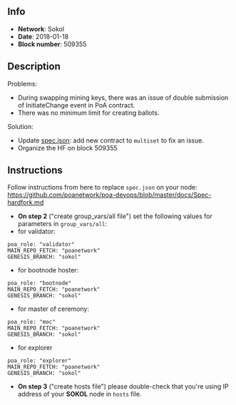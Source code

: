 ## Info
* **Network**: Sokol
* **Date**: 2018-01-18
* **Block number**: 509355

## Description
Problems:
- During swapping mining keys, there was an issue of double submission of InitiateChange event in PoA contract.
- There was no minimum limit for creating ballots.

Solution:

- Update [spec.json](https://github.com/poanetwork/poa-chain-spec/blob/sokol/spec.json): add new contract to `multiset` to fix an issue.
- Organize the HF on block 509355

## Instructions
Follow instructions from here to replace `spec.json` on your node:
https://github.com/poanetwork/poa-devops/blob/master/docs/Spec-hardfork.md

* **On step 2** ("create group_vars/all file") set the following values for parameters in  `group_vars/all`:
* for validator:
```
poa_role: "validator"
MAIN_REPO_FETCH: "poanetwork"
GENESIS_BRANCH: "sokol"
```

* for bootnode hoster:
```
poa_role: "bootnode"
MAIN_REPO_FETCH: "poanetwork"
GENESIS_BRANCH: "sokol"
```

* for master of ceremony:
```
poa_role: "moc"
MAIN_REPO_FETCH: "poanetwork"
GENESIS_BRANCH: "sokol"
```

* for explorer
```
poa_role: "explorer"
MAIN_REPO_FETCH: "poanetwork"
GENESIS_BRANCH: "sokol"
```

* **On step 3** ("create hosts file") please double-check that you're using IP address of your **SOKOL** node in `hosts` file.
